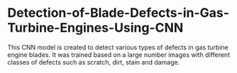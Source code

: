 # Detection-of-Blade-Defects-in-Gas-Turbine-Engines-Using-CNN
This CNN model is created to detect various types of defects in gas turbine engine blades. It was trained based on a large number images with different classes of defects such as scratch, dirt, stain and damage. 
